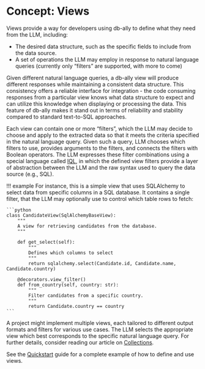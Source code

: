 # Concept: Views

Views provide a way for developers using db-ally to define what they need from the LLM, including:

* The desired data structure, such as the specific fields to include from the data source.
* A set of operations the LLM may employ in response to natural language queries (currently only “filters” are supported, with more to come)

Given different natural language queries, a db-ally view will produce different responses while maintaining a consistent data structure. This consistency offers a reliable interface for integration - the code consuming responses from a particular view knows what data structure to expect and can utilize this knowledge when displaying or processing the data. This feature of db-ally makes it stand out in terms of reliability and stability compared to standard text-to-SQL approaches.

Each view can contain one or more “filters”, which the LLM may decide to choose and apply to the extracted data so that it meets the criteria specified in the natural language query. Given such a query, LLM chooses which filters to use, provides arguments to the filters, and connects the filters with Boolean operators. The LLM expresses these filter combinations using a special language called [IQL](iql.md), in which the defined view filters provide a layer of abstraction between the LLM and the raw syntax used to query the data source (e.g., SQL).

!!! example
    For instance, this is a simple view that uses SQLAlchemy to select data from specific columns in a SQL database. It contains a single filter, that the LLM may optionally use to control which table rows to fetch: <!-- TODO: Add a link to how-to about SQL views -->

    ```python
    class CandidateView(SqlAlchemyBaseView):
        """
        A view for retrieving candidates from the database.
        """

        def get_select(self):
            """
            Defines which columns to select
            """
            return sqlalchemy.select(Candidate.id, Candidate.name, Candidate.country)

        @decorators.view_filter()
        def from_country(self, country: str):
            """
            Filter candidates from a specific country.
            """
            return Candidate.country == country
    ```

A project might implement multiple views, each tailored to different output formats and filters for various use cases. The LLM selects the appropriate view which best corresponds to the specific natural language query. For further details, consider reading our article on [Collections](collections.md).

See the [Quickstart](../quickstart/index.md) guide for a complete example of how to define and use views.
